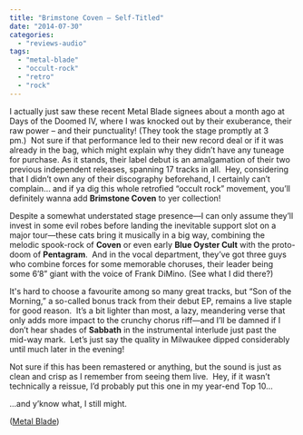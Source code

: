 ```yaml
---
title: "Brimstone Coven – Self-Titled"
date: "2014-07-30"
categories: 
  - "reviews-audio"
tags: 
  - "metal-blade"
  - "occult-rock"
  - "retro"
  - "rock"
---
```


I actually just saw these recent Metal Blade signees about a month ago at Days of the Doomed IV, where I was knocked out by their exuberance, their raw power – and their punctuality! (They took the stage promptly at 3 pm.)  Not sure if that performance led to their new record deal or if it was already in the bag, which might explain why they didn’t have any tuneage for purchase. As it stands, their label debut is an amalgamation of their two previous independent releases, spanning 17 tracks in all.  Hey, considering that I didn’t own any of their discography beforehand, I certainly can’t complain… and if ya dig this whole retrofied “occult rock” movement, you’ll definitely wanna add **Brimstone Coven** to yer collection!

Despite a somewhat understated stage presence—I can only assume they’ll invest in some evil robes before landing the inevitable support slot on a major tour—these cats bring it musically in a big way, combining the melodic spook-rock of **Coven** or even early **Blue Oyster Cult** with the proto-doom of **Pentagram**.  And in the vocal department, they’ve got three guys who combine forces for some memorable choruses, their leader being some 6’8” giant with the voice of Frank DiMino. (See what I did there?)

It's hard to choose a favourite among so many great tracks, but “Son of the Morning,” a so-called bonus track from their debut EP, remains a live staple for good reason.  It’s a bit lighter than most, a lazy, meandering verse that only adds more impact to the crunchy chorus riff—and I’ll be damned if I don’t hear shades of **Sabbath** in the instrumental interlude just past the mid-way mark.  Let’s just say the quality in Milwaukee dipped considerably until much later in the evening!

Not sure if this has been remastered or anything, but the sound is just as clean and crisp as I remember from seeing them live.  Hey, if it wasn’t technically a reissue, I’d probably put this one in my year-end Top 10…

…and y’know what, I still might.

([Metal Blade](http://www.metalblade.com/))

